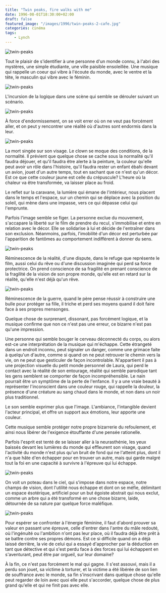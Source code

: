 ```yaml
---
title: "Twin peaks, fire walks with me"
date: 1996-08-01T18:30:00+02:00
draft: false
featured_image: "/images/1996/twin-peaks-2-cafe.jpg"
categories: cinéma
tags:
    - Lynch
---
```


![twin-peaks](/images/1996/twin-peaks-4-girls.jpg)

Tout le plaisir de s'identifier à une personne d'un monde connu, à l'abri des mystères, une simple étudiante, une ville paisible ensoleillée. Une musique qui rappelle un coeur qui vibre à l'écoute du monde, avec le ventre et la tête, le masculin qui vibre avec le féminin.

![twin-peaks](/images/1996/twin-peaks-2-cafe.jpg)

L'incursion de la logique dans une scène qui semble se dérouler suivant un scénario.

![twin-peaks](/images/1996/twin-peaks-3-old.jpg)

À force d'endormissement, on se voit errer où on ne veut pas forcément aller, et on peut y rencontrer une réalité où d'autres sont endormis dans la leur.

![twin-peaks](/images/1996/twin-peaks-1-red.jpg)

La mort singée sur son visage. Le clown se moque des conditions, de la normalité. Il prévient que quelque chose se cache sous la normalité qu'il faudra déjouer, et qu'il faudra être alerte à la peinture, la couleur qu'elle peut avoir un rôle dans l'histoire, qu'il faudra rester un enfant ébahi devant un avion, jouet d'un autre temps, tout en sachant que ce n'est qu'un décor. Est ce que cette couleur jaune est celle du crépuscule? L'heure où la chaleur va être transformée, va laisser place au froid.

Le reflet sur la caravane, la lumière qui émane de l'intérieur, nous placent dans le temps et l'espace, sur un chemin qui se déplace avec la position du soleil, qui mène dans une impasse, vers ce qui dépasse celui qui l'emprunte.

Parfois l'image semble se figer. La personne exclue du mouvement, s'accapare la liberté sur le film de prendre du recul, s'immobilise et entre en relation avec le décor. Elle se solidarise à lui et décide de l'entraîner dans son exclusion. Néanmoins, parfois, l'imobilité d'un décor est perturbée par l'apparition de fantômes au comportement indifférent à donner du sens.

![twin-peaks](/images/1996/twin-peaks-6-fbi.jpg)

Réminescence de la réalité, d'une dispute, dans le refuge que représente le film, aussi celui du rêve ou d'une discussion imaginée qui perd sa force protectrice. On prend conscience de sa fragilité en prenant conscience de la fragilité de la vision de son propre monde, qu'elle est en retard sur la réalité, qu'elle n'est déjà qu'un rêve.

![twin-peaks](/images/1996/twin-peaks-5-car.jpg)

Réminescence de la guerre, quand le père pense réussir à construire une bulle pour protéger sa fille, il triche et perd ses moyens quand il doit faire face à ses propres mensonges.

Quelque chose de surprenant, dissonant, pas forcément logique, et la musique confirme que non ce n'est pas une erreur, ce bizarre n'est pas qu'une impression.

Une personne qui semble bouger le cerveau déconnecté du corps, ou alors est-ce une interprétation de la musique qui m'échappe. Cette étrangeté dans un endroit inconnu, peut signaler un danger, comme une grimace faite à quelqu'un d'autre, comme si quand on ne peut retrouver le chemin vers la vie, on ne peut que gesticuler de façon incontrolable.
N'appartient il pas à une projection visuelle du petit monde personnel de Laura, qui perd le contact avec la réalité de son entourage, réalité qui semble parodique tant les gens semblent se comporter de façon incompréhensible. Le nain pourrait être un symptôme de la perte de l'enfance.
Il y a une vraie beauté à représenter l'inconscient dans une couleur rouge, qui rappelle la douleur, la présence d'une créature au sang chaud dans le monde, et non dans un noir plus traditionnel.

Le son semble exprimer plus que l'image. L'ambiance, l'intangible devient l'acteur principal, et offre un support aux émotions, leur apporte une couleur.

Cette musique semble protéger notre propre bizarrerie du refoulement, et ainsi nous libérer de l'exigence étouffante d'une pensée rationelle.

Parfois l'esprit est tenté de se laisser aller à la neurasthénie, les yeux baissés devant les lumières du monde qui effleurent son visage, quand l'activité du monde n'est plus qu'un bruit de fond qui ne l'atteint plus, dont il n'a que hâte d'en échapper pour en trouver un autre, mais qui garde malgré tout la foi en une capacité à survivre à l'épreuve qui lui échappe.

![twin-peaks](/images/1996/twin-peaks-poteau.jpg)

On voit un poteau dans le ciel, qui s'impose dans notre espace, notre champs de vision, dont l'utilité nous échappe et dont on se méfie, délimitant un espace ésotérique, artificiel pour un but égoiste abstrait qui nous exclut, comme un arbre qui a été transformé en une chose bizarre, laide, détournée de sa nature par quelque force maléfique.

![twin-peaks](/images/1996/twin-peaks-jacques.jpg)

Pour espérer se confronter à l'énergie féminine, il faut d'abord prouver sa valeur en passant une épreuve, celle d'entrer dans l'antre du mâle redouté, où l'ingénuité ou l'ambition n'ont pas leur place, où il faudra déjà être prêt à se battre contre ses propres démons.
Est ce si difficile quand on a déjà laissé derrière, la vie de celui qui a essayé d'approcher par la déduction en tant que détective et qui s'est perdu face à des forces qui lui échappent en s'aventurant, peut être par orgueil, sur leur domaine?


À la fin, ce n'est pas forcément le mal qui gagne. Il s'est assouvi, mais il a perdu son jouet, sa victime à torturer, et la victime a été libérée de son lien de souffrance avec le monde, sa fin s'inscrivant dans quelque chose qu'elle peut regarder de loin avec quoi elle peut s'accorder, quelque chose de plus grand qu'elle et qui ne finit pas avec elle.